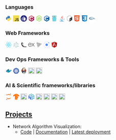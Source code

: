 

### Languages 
<a href=# style="text-decoration: none;">
  <img src="https://github.com/devicons/devicon/blob/master/icons/python/python-original.svg" width="20" height="20" title="Python3" style="text-decoration: none;"/>
  <img src="https://github.com/devicons/devicon/blob/master/icons/javascript/javascript-original.svg" width="20" height="20" title="Javascript" style="text-decoration: none;"/>
  <img src="https://github.com/devicons/devicon/blob/master/icons/perl/perl-original.svg" width="20" height="20" title="Perl" style="text-decoration: none;"/>
  <img src="https://github.com/devicons/devicon/blob/master/icons/cplusplus/cplusplus-original.svg" width="20" height="20" title="C++" style="text-decoration: none;"/>
  <img src="https://github.com/devicons/devicon/blob/master/icons/nodejs/nodejs-original.svg" width="20" height="20" title="Node.js" style="text-decoration: none;"/>   
  <img src="https://github.com/devicons/devicon/blob/master/icons/c/c-original.svg" width="20" height="20" title="C" style="text-decoration: none;"/>
  <img src="https://github.com/devicons/devicon/blob/master/icons/go/go-original.svg" width="20" height="20" title="Golang" style="text-decoration: none;"/>
  <img src=https://github.com/devicons/devicon/blob/master/icons/java/java-original.svg" width="20" height="20" title="Java" style="text-decoration: none;"/>
  <img src="https://github.com/devicons/devicon/blob/master/icons/bash/bash-plain.svg" width="20" height="20" title="Bash" style="text-decoration: none;"/>
  <img src="https://github.com/devicons/devicon/blob/master/icons/html5/html5-original.svg" width="20" height="20" title="HTML5" style="text-decoration: none;"/>
  <img src="https://github.com/devicons/devicon/blob/master/icons/css3/css3-original.svg" width="20" height="20" title="Css" style="text-decoration: none;"/>    
  <img src ="https://github.com/devicons/devicon/blob/master/icons/opengl/opengl-original.svg" width="20" height="20" title="OpenGL/Glsl" style="text-decoration: none;"/>                                                                                                                          
</a>

### Web Frameworks
                                                                                                                            
<a href=# style="text-decoration: none;">                                                                                                                            
  <img src="https://github.com/devicons/devicon/blob/master/icons/react/react-original.svg" width="20" height="20" title="React.js" style="text-decoration: none;"/>
  <img src="https://github.com/devicons/devicon/blob/master/icons/electron/electron-original.svg" width="20" height="20" title="Electron" style="text-decoration: none;"/>                                           
  <img src="https://github.com/devicons/devicon/blob/master/icons/flask/flask-original.svg" width="20" height="20" title="Flask" style="text-decoration: none;"/>
  <img src="https://github.com/devicons/devicon/blob/master/icons/express/express-original.svg" width="20" height="20" title="Express" style="text-decoration: none;"/>
  <img src="https://github.com/devicons/devicon/blob/master/icons/threejs/threejs-original.svg" width="20" height="20" title="Three.js" style="text-decoration: none;"/>
  <img src="https://github.com/devicons/devicon/blob/master/icons/ionic/ionic-original.svg" width="20" height="20" title="Ionic" style="text-decoration: none;"/>
  <img src="https://github.com/devicons/devicon/blob/master/icons/angularjs/angularjs-original.svg" width="20" height="20" title="Angular.js" style="text-decoration: none;"/>   
</a>
                                                                                                                                             
### Dev Ops Frameworks & Tools
                                                                                                                                             
<a href=# style="text-decoration: none;">
  <img src="https://github.com/devicons/devicon/blob/master/icons/docker/docker-original.svg" width="20" height="20" title="Docker" style="text-decoration: none;"/>
  <img src ="https://github.com/devicons/devicon/blob/master/icons/kubernetes/kubernetes-plain.svg" height = "20" width = "20" title="Kubernetes" style="text-decoration: none;"/>
  <img src ="https://github.com/devicons/devicon/blob/master/icons/jenkins/jenkins-original.svg" height = "20" width = "20" title="Jenkins" style="text-decoration: none;"/>
  <img src ="https://github.com/gilbarbara/logos/blob/master/logos/jfrog.svg" height = "20" width = "20" title="Artifactory/JFrog" style="text-decoration: none;"/>
  <img src ="https://github.com/gilbarbara/logos/blob/master/logos/postman-icon.svg" height = "20" width = "20" title="Postman" style="text-decoration: none;"/>
  
</a>

### AI & Scientific frameworks/libraries
<a href=# style="text-decoration: none;">
    <img src="https://github.com/devicons/devicon/blob/master/icons/jupyter/jupyter-original.svg" height = "20" width = "20" title="Jupyter Notebook" style="text-decoration: none;"/>
    <img src="https://github.com/devicons/devicon/blob/master/icons/tensorflow/tensorflow-original.svg" height = "20" width = "20" title="Tensorflow" style="text-decoration: none;"/>
    <img src="https://en.wikipedia.org/wiki/Keras#/media/File:Keras_logo.svg" height = "20" width = "20" title="Keras" style="text-decoration: none;"/>
    <img src="https://github.com/devicons/devicon/blob/master/icons/numpy/numpy-original.svg" height = "20" width = "20" title="NumPy"style="text-decoration: none;"/>
    <img src="https://upload.wikimedia.org/wikipedia/commons/2/22/Pandas_mark.svg" height = "20" width = "20" title="Pandas"style="text-decoration: none;"/>
    <img src="https://upload.wikimedia.org/wikipedia/commons/0/01/Created_with_Matplotlib-logo.svg" height = "20" width = "20" title="Matplotlib" style="text-decoration: none;"/>
    <img src="https://github.com/gilbarbara/logos/blob/master/logos/opencv.svg" height = "20" width = "20" title="OpenCV"style="text-decoration: none;" />  
    <img src="https://upload.wikimedia.org/wikipedia/commons/0/05/Scikit_learn_logo_small.svg" height="20" width="20" title="Sklearn" style="text-decoration: none;"/>                                                                                                                      
</a>                                         


<!--
                                           <img src ="" height = "20" width = "20"/>
-->


## [Projects](https://github.com/alexandreLamarre/Project-Directory/blob/main/README.md)
- Network Algorithm Visualization:
  - [Code](https://github.com/alexandreLamarre/Network-Algorithm-Visualization) | [Documentation](https://github.com/alexandreLamarre/Network-Algorithm-Visualization/blob/master/README.md) | [Latest deployment](https://alexandrelamarre.github.io/Network-Analysis-Visualization/) </pre>
 <!--
- Sorting Algorithm Visualizer:
  - [Code](https://github.com/alexandreLamarre/SortVisualizer) | [Documentation](https://github.com/alexandreLamarre/SortVisualizer) | [Latest deployment](https://alexandrelamarre.github.io/SortVisualizer/)

- Golang Ray Tracing Renderer:
  - [Code](https://github.com/alexandreLamarre/Golang-Ray-Tracing-Renderer) | [Documentation](https://github.com/alexandreLamarre/Golang-Ray-Tracing-Renderer)
  
- Deep Learning Go AI (In progress):
  - [Code(Backend)](https://github.com/alexandreLamarre/Go-AI-backend) | [Code(Frontend)](https://github.com/alexandreLamarre/Go-AI-frontend) | [Documentation(Backend)]() | [Documentation(Frontend)]()
-->
<!--
<br>
 <p>
 <img align="right" width="70%" height="70%" VSPACE = "50" src="https://github.com/alexandreLamarre/alexandreLamarre/blob/master/demo.gif"/>
 A computational engine that combines a flexible and powerful interpreter with symbolic computation and numerical analysis to produce a tool for educational purposes as well as a simple, quick tool to visualize complex scientific data.


- [Code](https://github.com/alexandreLamarre/NE-web-engine)

- [Latest Deployment]()

<br/>
<br/>
<br/>
<br/>
<br/>
<br/>
<br/>
<br/>

---

## Github stats


<img align="left" alt="alexandreLamarre's Github Stats" src="https://github-readme-stats.vercel.app/api?username=alexandreLamarre&hide=contribs,prs" />

[![Top Langs](https://github-readme-stats.vercel.app/api/top-langs/?username=alexandreLamarre&layout=compact)](https://github.com/anuraghazra/github-readme-stats)

---

-->
<!--

**alexandreLamarre/alexandreLamarre** is a ✨ _special_ ✨ repository because its `README.md` (this file) appears on your GitHub profile.

Here are some ideas to get you started:

- 🔭 I’m currently working on ...
- 🌱 I’m currently learning ...
- 👯 I’m looking to collaborate on ...
- 🤔 I’m looking for help with ...
- 💬 Ask me about ...
- 📫 How to reach me: ...
- 😄 Pronouns: ...
- ⚡ Fun fact: ...

[logo] : https://github.com/devicons/devicon/blob/master/icons/android/android-original.svg
-->
